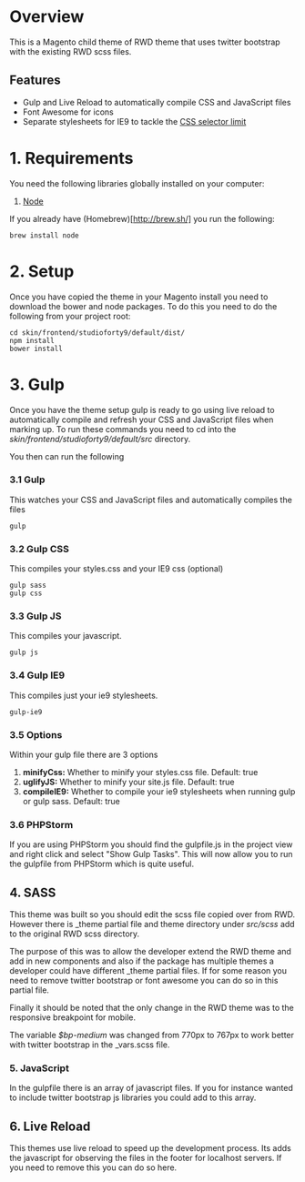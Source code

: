 # Overview

This is a Magento child theme of RWD theme that uses twitter bootstrap with the existing RWD scss files. 

## Features

- Gulp and Live Reload to automatically compile CSS and JavaScript files
- Font Awesome for icons
- Separate stylesheets for IE9 to tackle the [CSS selector limit](http://blogs.msdn.com/b/ieinternals/archive/2011/05/14/10164546.aspx)
    
# 1. Requirements

You need the following libraries globally installed on your computer:

1. [Node](https://nodejs.org/download/)

If you already have (Homebrew)[http://brew.sh/] you run the following:

    brew install node

# 2. Setup

Once you have copied the theme in your Magento install you need to download the bower and node packages.
To do this you need to do the following from your project root:

    cd skin/frontend/studioforty9/default/dist/
    npm install
    bower install
    
# 3. Gulp

Once you have the theme setup gulp is ready to go using live reload to automatically compile and refresh your CSS and JavaScript files when marking up.
To run these commands you need to cd into the *skin/frontend/studioforty9/default/src* directory.

You then can run the following

### 3.1 Gulp
This watches your CSS and JavaScript files and automatically compiles the files

    gulp

### 3.2 Gulp CSS
This compiles your styles.css and your IE9 css (optional)

    gulp sass
    gulp css
    
### 3.3 Gulp JS
This compiles your javascript.

    gulp js

### 3.4 Gulp IE9
This compiles just your ie9 stylesheets.

    gulp-ie9
    
### 3.5 Options

Within your gulp file there are 3 options

1. **minifyCss:** Whether to minify your styles.css file. Default: true
2. **uglifyJS:** Whether to minify your site.js file. Default: true
3. **compileIE9:** Whether to compile your ie9 stylesheets when running gulp or gulp sass. Default: true


### 3.6 PHPStorm

If you are using PHPStorm you should find the gulpfile.js in the project view and right click and select "Show Gulp Tasks".
This will now allow you to run the gulpfile from PHPStorm which is quite useful.

## 4. SASS

This theme was built so you should edit the scss file copied over from RWD. 
However there is _theme partial file and theme directory under *src/scss* add to the original RWD scss directory.

The purpose of this was to allow the developer extend the RWD theme and add in new components and also if the package has multiple themes a developer could have different _theme partial files.
If for some reason you need to remove twitter bootstrap or font awesome you can do so in this partial file.

Finally it should be noted that the only change in the RWD theme was to the responsive breakpoint for mobile.

The variable *$bp-medium* was changed from 770px to 767px to work better with twitter bootstrap in the _vars.scss file.

### 5. JavaScript

In the gulpfile there is an array of javascript files. If you for instance wanted to include twitter bootstrap js libraries you could add to this array.


## 6. Live Reload

This themes use live reload to speed up the development process. Its adds the javascript for observing the files in the footer for localhost servers.
If you need to remove this you can do so here.
